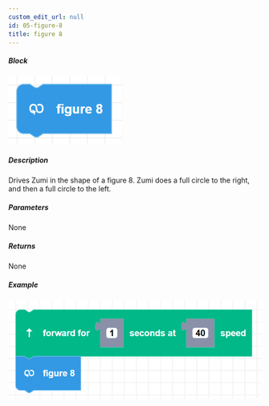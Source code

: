 ```yaml
---
custom_edit_url: null
id: 05-figure-8
title: figure 8
---
```


##### Block

![figure8 image](figure8.png)

##### Description

Drives Zumi in the shape of a figure 8. Zumi does a full circle to the right, and then a full circle to the left.

##### Parameters

None

##### Returns

None

##### Example

![figure8 example](figure8_example.png)
